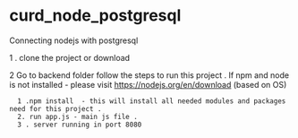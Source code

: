 # curd_node_postgresql
Connecting nodejs with postgresql


1 . clone the project or download 

2  Go to backend folder follow the steps to run this project .
  If npm and node is not installed   -   please visit  https://nodejs.org/en/download   (based on OS)

      1 .npm install  - this will install all needed modules and packages need for this project .
      2. run app.js - main js file . 
      3 . server running in port 8080 
    
